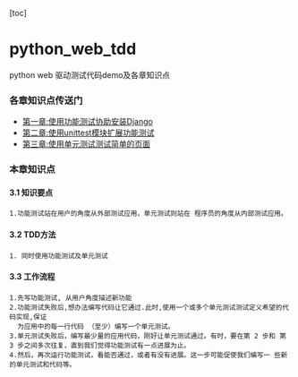 [toc]
# python_web_tdd

python web 驱动测试代码demo及各章知识点

### 各章知识点传送门
- [第一章:使用功能测试协助安装Django](https://github.com/evilmao/python_web_tdd/tree/v1.0)
- [第二章:使用unittest模块扩展功能测试](https://github.com/evilmao/python_web_tdd/tree/v2.0)
- [第三章:使用单元测试测试简单的页面](https://github.com/evilmao/python_web_tdd/tree/v3.1)

### 本章知识点

#### 3.1 知识要点
    1.功能测试站在用户的角度从外部测试应用，单元测试则站在 程序员的角度从内部测试应用。

#### 3.2 TDD方法
    1. 同时使用功能测试及单元测试

#### 3.3 工作流程
    1.先写功能测试, 从用户角度描述新功能
    2.功能测试失败后,想办法编写代码让它通过.此时,使用一个或多个单元测试测试定义希望的代码实现,保证
      为应用中的每一行代码 （至少）编写一个单元测试。
    3.单元测试失败后，编写最少量的应用代码，刚好让单元测试通过。有时，要在第 2 步和 第 3 步之间多次往复，直到我们觉得功能测试有一点进展为止。
    4.然后，再次运行功能测试，看能否通过，或者有没有进展。这一步可能促使我们编写一 些新的单元测试和代码等。
